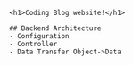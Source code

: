 <!DOCTYPE html>
<html>
<head>
    <meta charset="UTF-8" />
    <title>Izzatbek</title>
</head>
<body>


        <h1>Coding Blog website!</h1>

        ## Backend Architecture
        - Configuration
        - Controller
        - Data Transfer Object->Data
        
</body>
</html>